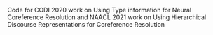 Code for CODI 2020 work on Using Type information for Neural Coreference Resolution and NAACL 2021 work on Using Hierarchical Discourse Representations for Coreference Resolution
